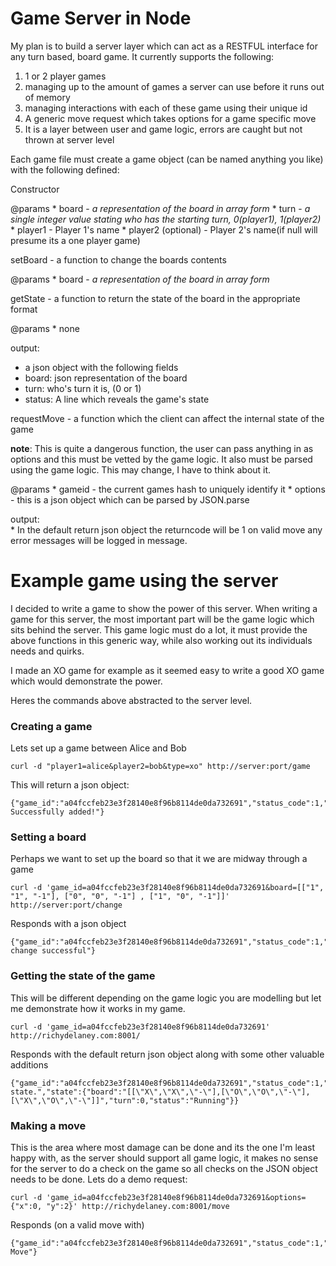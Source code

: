 Game Server in Node
===================

My plan is to build a server layer which can act as a RESTFUL interface for any turn based, board game.
It currently supports the following:

1. 1 or 2 player games
2. managing up to the amount of games a server can use before it runs out of memory
3. managing interactions with each of these game using their unique id
4. A generic move request which takes options for a game specific move
5. It is a layer between user and game logic, errors are caught but not thrown at server level

Each game file must create a game object (can be named anything you like) with the following defined:

Constructor

@params
     * board - *a representation of the board in array form*
     * turn - *a single integer value stating who has the starting turn, 0(player1), 1(player2)*
     * player1 - Player 1's name
     * player2 (optional) - Player 2's name(if null will presume its a one player game)

setBoard - a function to change the boards contents

@params
    * board - *a representation of the board in array form*

getState - a function to return the state of the board in the appropriate format

@params
    * none

output:
* a json object with the following fields
* board: json representation of the board
* turn: who's turn it is, (0 or 1)
* status: A line which reveals the game's state

requestMove - a function which the client can affect the internal state of the game

**note**: This is quite a dangerous function, the user can pass anything in as options and this must be vetted by the game logic. It also must be
parsed using the game logic. This may change, I have to think about it.

@params
	* gameid - the current games hash to uniquely identify it
	* options - this is a json object which can be parsed by JSON.parse
          
output:   
	* In the default return json object the returncode will be 1 on valid move any error messages will be logged in message.

Example game using the server
=============================

I decided to write a game to show the power of this server.
When writing a game for this server, the most important part will be the game logic which sits behind the server. This game logic must do a lot, it must provide the above functions in this generic way, while also working out its individuals needs and quirks.

I made an XO game for example as it seemed easy to write a good XO game which would demonstrate the power.

Heres the commands above abstracted to the server level.

### Creating a game

Lets set up a game between Alice and Bob

    curl -d "player1=alice&player2=bob&type=xo" http://server:port/game

This will return a json object:

    {"game_id":"a04fccfeb23e3f28140e8f96b8114de0da732691","status_code":1,"message":"Game Successfully added!"}

### Setting a board

Perhaps we want to set up the board so that it we are midway through a game

    curl -d 'game_id=a04fccfeb23e3f28140e8f96b8114de0da732691&board=[["1", "1", "-1"], ["0", "0", "-1"] , ["1", "0", "-1"]]' http://server:port/change

Responds with a json object

    {"game_id":"a04fccfeb23e3f28140e8f96b8114de0da732691","status_code":1,"message":"Board change successful"}

### Getting the state of the game

This will be different depending on the game logic you are modelling but let me demonstrate how it works in my game.

    curl -d 'game_id=a04fccfeb23e3f28140e8f96b8114de0da732691' http://richydelaney.com:8001/

Responds with the default return json object along with some other valuable additions

    {"game_id":"a04fccfeb23e3f28140e8f96b8114de0da732691","status_code":1,"message":"Retrieved state.","state":{"board":"[[\"X\",\"X\",\"-\"],[\"O\",\"O\",\"-\"],[\"X\",\"O\",\"-\"]]","turn":0,"status":"Running"}}

### Making a move

This is the area where most damage can be done and its the one I'm least happy with, as the server should support all game logic, it makes no sense for the server to do a check on the game so all checks on the JSON object needs to be done. Lets do a demo request:

    curl -d 'game_id=a04fccfeb23e3f28140e8f96b8114de0da732691&options={"x":0, "y":2}' http://richydelaney.com:8001/move

Responds (on a valid move with)

    {"game_id":"a04fccfeb23e3f28140e8f96b8114de0da732691","status_code":1,"message":"Valid Move"}



